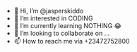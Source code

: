 - 👋 Hi, I’m @jasperskiddo
- 👀 I’m interested in CODING
- 🌱 I’m currently learning NOTHING 😂
- 💞️ I’m looking to collaborate on ...
- 📫 How to reach me via +23472752800

